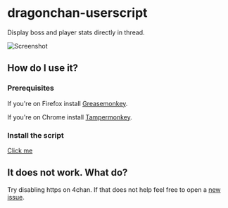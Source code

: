 # dragonchan-userscript
Display boss and player stats directly in thread.

![Screenshot](https://i.cubeupload.com/hvAi0w.png)

## How do I use it?

### Prerequisites
If you're on Firefox install [Greasemonkey](https://addons.mozilla.org/en-US/firefox/addon/greasemonkey).

If you're on Chrome install [Tampermonkey](https://chrome.google.com/webstore/detail/tampermonkey/dhdgffkkebhmkfjojejmpbldmpobfkfo).

### Install the script
[Click me](https://github.com/ihavenoface/dragonchan-userscript/releases/download/master/dragonchan.user.js)

## It does not work. What do?
Try disabling https on 4chan. If that does not help feel free to open a [new issue](https://github.com/ihavenoface/dragonchan-userscript/issues/new).
